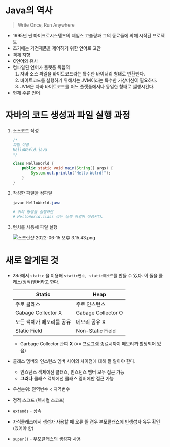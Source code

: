 # Java의 역사

> Write Once, Run Anywhere
> 
- 1995년 썬 마이크로시스템즈의 제임스 고슬링과 그의 동료들에 의해 시작된 프로젝트
- 초기에는 가전제품을 제어하기 위한 언어로 고안
- 객체 지향
- C언어와 유사
- 컴파일된 언어가 플랫폼 독립적
    1. 자바 소스 파일을 바이트코드라는 특수한 바이너리 형태로 변환한다.
    2. 바이트코드를 실행하기 위해서는 JVM이라는 특수한 가상머신이 필요하다.
    3. JVM은 자바 바이트코드를 어느 플랫폼에서나 동일한 형태로 실행시킨다.
- 현재 주류 언어

# 자바의 코드 생성과 파일 실행 과정

1. 소스코드 작성
    
    ```java
    /*
    파일 이름
    HelloWorld.java
    */
    
    class HelloWorld {
    	public static void main(String[] args) {
    		System.out.println("Hello Wolrd!");
    	}
    }
    ```
    
2. 작성한 파일을 컴파일
    
    ```powershell
    javac HelloWorld.java
    
    # 위의 명령을 실행하면
    # HelloWorld.class 라는 실행 파일이 생성된다.
    ```
    
3. 런처를 사용해 파일 실행
    
    ![스크린샷 2022-06-15 오후 3.15.43.png](https://s3-us-west-2.amazonaws.com/secure.notion-static.com/9e25a88c-7f3c-436a-a4a1-1aaba6968daa/스크린샷_2022-06-15_오후_3.15.43.png)
    

# 새로 알게된 것

- 자바에서 `static` 을 이용해 `static변수, static메소드`를 만들 수 있다. 이 둘을 클래스(정적)멤버라고 한다.
    
    
    | Static | Heap |
    | --- | --- |
    | 주로 클래스 | 주로 인스턴스 |
    | Gabage Collector X | Gabage Collector O |
    | 모든 객체가 메모리를 공유 | 메모리 공유 X |
    | Static Field | Non-Static Field |
    - Garbage Collector 관여 **X** (== 프로그램 종료시까지 메모리가 할당되어 있음)
- 클래스 멤버와 인스턴스 멤버 사이의 차이점에 대해 잘 알아야 한다.
    - 인스턴스 객체에선 클래스, 인스턴스 멤버 모두 접근 가능
    - **그러나** 클래스 객체에선 클래스 멤버에만 접근 가능
- 우선순위: 전역변수 < 지역변수
- 정적 스코프 (렉시컬 스코프)
- `extends` - 상속
- 자식클래스에서 생성자 사용할 때 오류 뜰 경우 부모클래스에 빈생성자 유무 확인(있어야 함)
- `super()` - 부모클래스의 생성자 사용

